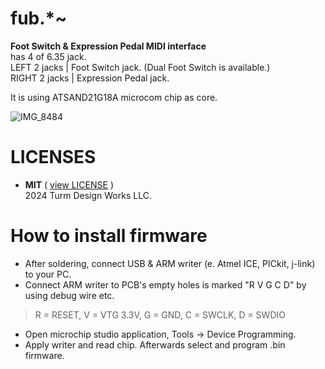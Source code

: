 # fub.*~
**Foot Switch &amp; Expression Pedal MIDI interface**  
has 4 of 6.35 jack.  
LEFT 2 jacks | Foot Switch jack. (Dual Foot Switch is available.)  
RIGHT 2 jacks | Expression Pedal jack.  

It is using ATSAND21G18A microcom chip as core.  

![IMG_8484](https://github.com/Turm-Design-Works/fub/assets/75283624/7cfb2a1e-bb16-4ba0-9779-1d95b645c9d7)

# LICENSES
- **MIT** ( [view LICENSE](https://github.com/Turm-Design-Works/fub/blob/main/LICENSE) )  
2024 Turm Design Works LLC.

# How to install firmware  
- After soldering, connect USB & ARM writer (e. Atmel ICE, PICkit, j-link) to your PC.
- Connect ARM writer to PCB's empty holes is marked "R V G C D" by using debug wire etc.
> R = RESET, V = VTG 3.3V, G = GND, C = SWCLK, D = SWDIO
- Open microchip studio application, Tools -> Device Programming.
- Apply writer and read chip. Afterwards select and program .bin firmware.
